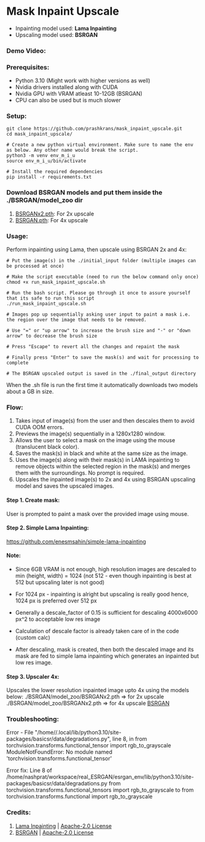 # Mask Inpaint Upscale
- Inpainting model used: **Lama Inpainting**  
- Upscaling model used: **BSRGAN**

### Demo Video:


### Prerequisites:
- Python 3.10 (Might work with higher versions as well)
- Nvidia drivers installed along with CUDA
- Nvidia GPU with VRAM atleast 10-12GB (BSRGAN)
- CPU can also be used but is much slower

### Setup:
```
git clone https://github.com/prashkrans/mask_inpaint_upscale.git
cd mask_inpaint_upscale/

# Create a new python virtual environment. Make sure to name the env as below. Any other name would break the script. 
python3 -m venv env_m_i_u
source env_m_i_u/bin/activate

# Install the required dependencies
pip install -r requirements.txt
```

### Download BSRGAN models and put them inside the ./BSRGAN/model_zoo dir 
1. [BSRGANx2.pth](https://drive.google.com/drive/folders/13kfr3qny7S2xwG9h7v95F5mkWs0OmU0D): For 2x upscale
2. [BSRGAN.pth](https://drive.google.com/drive/folders/13kfr3qny7S2xwG9h7v95F5mkWs0OmU0D): For 4x upscale

### Usage:
Perform inpainting using Lama, then upscale using BSRGAN 2x and 4x:
```
# Put the image(s) in the ./initial_input folder (multiple images can be processed at once)

# Make the script executable (need to run the below command only once)
chmod +x run_mask_inpaint_upscale.sh 

# Run the bash script. Please go through it once to assure yourself that its safe to run this script
./run_mask_inpaint_upscale.sh

# Images pop up sequentially asking user input to paint a mask i.e. the region over the image that needs to be removed. 

# Use "=" or "up arrow" to increase the brush size and "-" or "down arrow" to decrease the brush size

# Press "Escape" to revert all the changes and repaint the mask

# Finally press "Enter" to save the mask(s) and wait for processing to complete

# The BSRGAN upscaled output is saved in the ./final_output directory
```

When the .sh file is run the first time it automatically downloads two models about a GB in size. 

### Flow:
1. Takes input of image(s) from the user and then descales them to avoid CUDA OOM errors.
2. Previews the image(s) sequentially in a 1280x1280 window.
3. Allows the user to select a mask on the image using the mouse (translucent black color).
4. Saves the mask(s) in black and white at the same size as the image.
5. Uses the image(s) along with their mask(s) in LAMA inpainting to remove objects within the selected region in the mask(s) and merges them with the surroundings. No prompt is required.
6. Upscales the inpainted image(s) to 2x and 4x using BSRGAN upscaling model and saves the upscaled images.

#### Step 1. Create mask:
User is prompted to paint a mask over the provided image using mouse.

#### Step 2. Simple Lama Inpainting:
https://github.com/enesmsahin/simple-lama-inpainting

#### Note:
- Since 6GB VRAM is not enough, high resolution images are descaled to min (height, width) = 1024 (not 512 - even though inpainting is best at 512 but upscaling later is not good)
- For 1024 px - inpainting is alright but upscaling is really good hence, 1024 px is preferred over 512 px

- Generally a descale_factor of 0.15 is sufficient for descaling 4000x6000 px^2 to acceptable low res image

- Calculation of descale factor is already taken care of in the code (custom calc)

- After descaling, mask is created, then both the descaled image and its mask are fed to simple lama inpainting which generates an inpainted but low res image.

#### Step 3. Upscaler 4x:
Upscales the lower resolution inpainted image upto 4x using the models below: 
./BSRGAN/model_zoo/BSRGANx2.pth => for 2x upscale
./BSRGAN/model_zoo/BSRGANx2.pth => for 4x upscale
[BSRGAN](https://github.com/cszn/BSRGAN)

### Troubleshooting:
Error - 
File "/home/<username>/.local/lib/python3.10/site-packages/basicsr/data/degradations.py", line 8, in <module>
    from torchvision.transforms.functional_tensor import rgb_to_grayscale
ModuleNotFoundError: No module named 'torchvision.transforms.functional_tensor'

Error fix:
Line 8 of /home/nashprat/workspace/real_ESRGAN/esrgan_env/lib/python3.10/site-packages/basicsr/data/degradations.py
from torchvision.transforms.functional_tensors import rgb_to_grayscale
to
from torchvision.transforms.functional import rgb_to_grayscale

### Credits:
1. [Lama Inpainting](https://github.com/advimman/lama) | [Apache-2.0 License](https://github.com/advimman/lama?tab=License-1-ov-file)
2. [BSRGAN](https://github.com/cszn/BSRGAN) | [Apache-2.0 License](https://github.com/cszn/BSRGAN?tab=Apache-2.0-1-ov-file)
